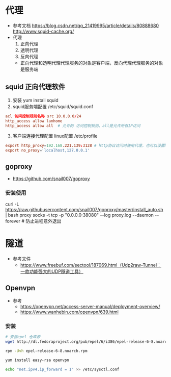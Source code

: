 # 代理
- 参考文档 https://blog.csdn.net/qq_21419995/article/details/80888680
http://www.squid-cache.org/
- 代理
    1. 正向代理 
    2. 透明代理
    3. 反向代理
    - 正向代理和透明代理代理服务的对象是客户端，反向代理代理服务的对象是服务端

## squid 正向代理软件
1. 安装
yum install squid
2. squid服务端配置 
/etc/squid/squid.conf
```conf
acl 访问控制规则名称 src 10.0.0.0/24 
http_access allow lanhome
http_access allow all  # 允许的 访问控制规则，all是允许所有IP访问
```
3. 客户端连接代理配置
linux配置 /etc/profile
```conf
export http_proxy=192.168.221.139:3128 # http协议访问时使用代理，也可以设置https，ftp等协议
export no_proxy='localhost,127.0.0.1'
```

## goproxy
- https://github.com/snail007/goproxy

### 安装使用
curl -L https://raw.githubusercontent.com/snail007/goproxy/master/install_auto.sh | bash
proxy socks -t tcp -p "0.0.0.0:38080"
--log proxy.log 
--daemon
--forever # 防止进程意外退出

# 隧道
- 参考文件
    - https://www.freebuf.com/sectool/187069.html（Udp2raw-Tunnel：一款功能强大的UDP隧道工具）

## Openvpn
- 参考
    - https://openvpn.net/access-server-manual/deployment-overview/
    - https://www.wanhebin.com/openvpn/639.html
### 安装
```bash
# 安装epel 仓库源
wget http://dl.fedoraproject.org/pub/epel/6/i386/epel-release-6-8.noarch.rpm

rpm -Uvh epel-release-6-8.noarch.rpm

yum install easy-rsa openvpn

echo "net.ipv4.ip_forward = 1" >> /etc/sysctl.conf
```